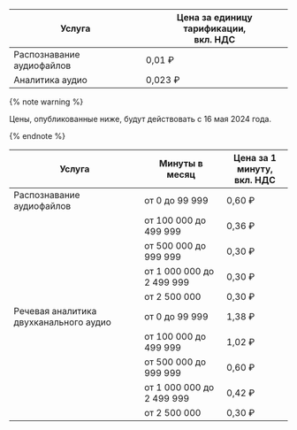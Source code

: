 | Услуга | Цена за единицу тарификации,<br/>вкл. НДС|
|---| --- |
| Распознавание аудиофайлов | 0,01 ₽ |
| Аналитика аудио | 0,023 ₽ | 

{% note warning %}

Цены, опубликованные ниже, будут действовать с 16 мая 2024 года.

{% endnote %}

| Услуга | Минуты в месяц | Цена за 1 минуту,<br/>вкл. НДС |
|---|---|---|
| Распознавание аудиофайлов              | от 0 до 99 999            | 0,60 ₽ |
|                                        | от 100 000 до 499 999     | 0,36 ₽ |
|                                        | от 500 000 до 999 999     | 0,30 ₽ |
|                                        | от 1 000 000 до 2 499 999 | 0,30 ₽ |
|                                        | от 2 500 000              | 0,30 ₽ |
| Речевая аналитика двухканального аудио | от 0 до 99 999            | 1,38 ₽ |
|                                        | от 100 000 до 499 999     | 1,02 ₽ |
|                                        | от 500 000 до 999 999     | 0,60 ₽ |
|                                        | от 1 000 000 до 2 499 999 | 0,42 ₽ |
|                                        | от 2 500 000              | 0,30 ₽ |
